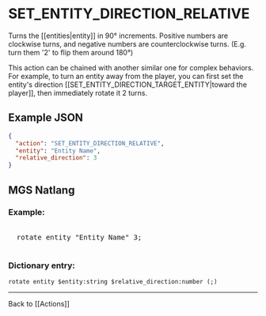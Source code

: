 # SET_ENTITY_DIRECTION_RELATIVE

Turns the [[entities|entity]] in 90° increments. Positive numbers are clockwise turns, and negative numbers are counterclockwise turns. (E.g. turn them '2' to flip them around 180°)

This action can be chained with another similar one for complex behaviors. For example, to turn an entity away from the player, you can first set the entity's direction [[SET_ENTITY_DIRECTION_TARGET_ENTITY|toward the player]], then immediately rotate it 2 turns.

## Example JSON

```json
{
  "action": "SET_ENTITY_DIRECTION_RELATIVE",
  "entity": "Entity Name",
  "relative_direction": 3
}
```

## MGS Natlang

### Example:

<pre class="HyperMD-codeblock mgs">

  <span class="verb">rotate</span> <span class="sigil">entity</span> <span class="string">"Entity Name"</span> <span class="number">3</span><span class="terminator">;</span>

</pre>

### Dictionary entry:

```
rotate entity $entity:string $relative_direction:number (;)
```

---

Back to [[Actions]]
